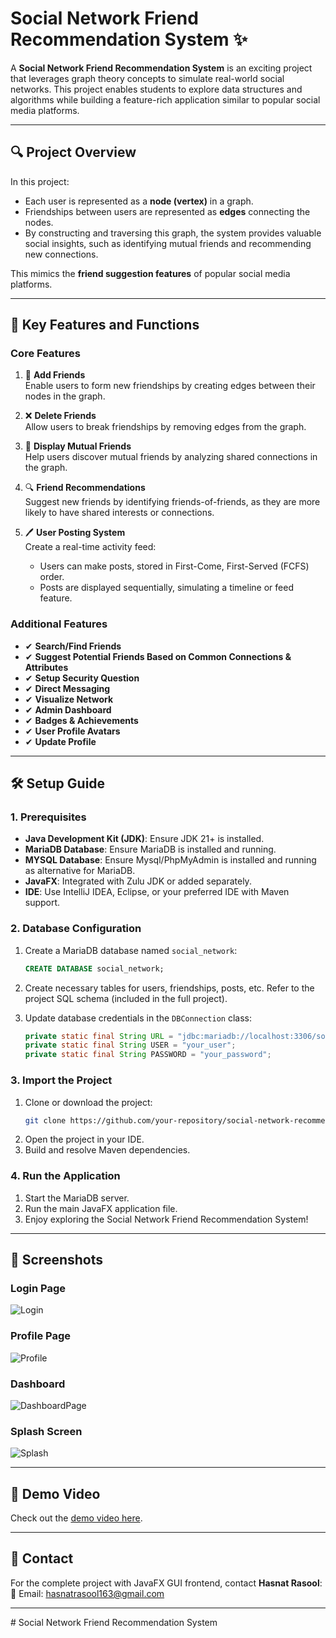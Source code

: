 
# Social Network Friend Recommendation System ✨

A **Social Network Friend Recommendation System** is an exciting project that leverages graph theory concepts to simulate real-world social networks. This project enables students to explore data structures and algorithms while building a feature-rich application similar to popular social media platforms.

---

## 🔍 Project Overview

In this project:

- Each user is represented as a **node (vertex)** in a graph.
- Friendships between users are represented as **edges** connecting the nodes.
- By constructing and traversing this graph, the system provides valuable social insights, such as identifying mutual friends and recommending new connections.

This mimics the **friend suggestion features** of popular social media platforms.

---

## 🔧 Key Features and Functions

### Core Features
1. 🧩 **Add Friends**  
   Enable users to form new friendships by creating edges between their nodes in the graph.

2. ❌ **Delete Friends**  
   Allow users to break friendships by removing edges from the graph.

3. 🧳 **Display Mutual Friends**  
   Help users discover mutual friends by analyzing shared connections in the graph.

4. 🔍 **Friend Recommendations**  
   Suggest new friends by identifying friends-of-friends, as they are more likely to have shared interests or connections.

5. 🖊️ **User Posting System**  
   Create a real-time activity feed:  
   - Users can make posts, stored in First-Come, First-Served (FCFS) order.  
   - Posts are displayed sequentially, simulating a timeline or feed feature.

### Additional Features
- ✔ **Search/Find Friends**  
- ✔ **Suggest Potential Friends Based on Common Connections & Attributes**  
- ✔ **Setup Security Question**  
- ✔ **Direct Messaging**  
- ✔ **Visualize Network**  
- ✔ **Admin Dashboard**  
- ✔ **Badges & Achievements**  
- ✔ **User Profile Avatars**  
- ✔ **Update Profile**

---

## 🛠️ Setup Guide

### 1. Prerequisites
- **Java Development Kit (JDK)**: Ensure JDK 21+ is installed.
- **MariaDB Database**: Ensure MariaDB is installed and running.
- **MYSQL Database**:  Ensure Mysql/PhpMyAdmin is installed and running as alternative for MariaDB.
- **JavaFX**: Integrated with Zulu JDK or added separately.
- **IDE**: Use IntelliJ IDEA, Eclipse, or your preferred IDE with Maven support.

### 2. Database Configuration
1. Create a MariaDB database named `social_network`:
   ```sql
   CREATE DATABASE social_network;
   ```
2. Create necessary tables for users, friendships, posts, etc. Refer to the project SQL schema (included in the full project).

3. Update database credentials in the `DBConnection` class:
   ```java
   private static final String URL = "jdbc:mariadb://localhost:3306/social_network";
   private static final String USER = "your_user";
   private static final String PASSWORD = "your_password";
   ```

### 3. Import the Project
1. Clone or download the project:
   ```bash
   git clone https://github.com/your-repository/social-network-recommendation-system.git
   ```
2. Open the project in your IDE.
3. Build and resolve Maven dependencies.

### 4. Run the Application
1. Start the MariaDB server.
2. Run the main JavaFX application file.
3. Enjoy exploring the Social Network Friend Recommendation System!

---

## 📸 Screenshots

### Login Page  
![Login](https://github.com/user-attachments/assets/08a04005-54ec-42f7-b917-71ed0bc515a1)  

### Profile Page  
![Profile](https://github.com/user-attachments/assets/320187b3-d29e-40d2-965a-997185d83e44)  

### Dashboard  
![DashboardPage](https://github.com/user-attachments/assets/5cf3989b-4808-452d-afc3-476860c5cd3b)  

### Splash Screen  
![Splash](https://github.com/user-attachments/assets/b81f3323-43a5-4581-aca2-b6dfad395b04)  

---

## 🎥 Demo Video

Check out the [demo video here](https://www.linkedin.com/posts/hasnatrasool163_socialnetwork-datastructures-graphtheory-activity-7273927434654121984-e6Zo?utm_source=share&utm_medium=member_android).

---

## 🔗 Contact

For the complete project with JavaFX GUI frontend, contact **Hasnat Rasool**:  
📧 Email: [hasnatrasool163@gmail.com](mailto:hasnatrasool163@gmail.com)

---
#   S o c i a l   N e t w o r k   F r i e n d   R e c o m m e n d a t i o n   S y s t e m  
 